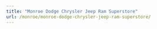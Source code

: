 ```yaml
---
title: "Monroe Dodge Chrysler Jeep Ram Superstore"
url: /monroe/monroe-dodge-chrysler-jeep-ram-superstore/
---
```

